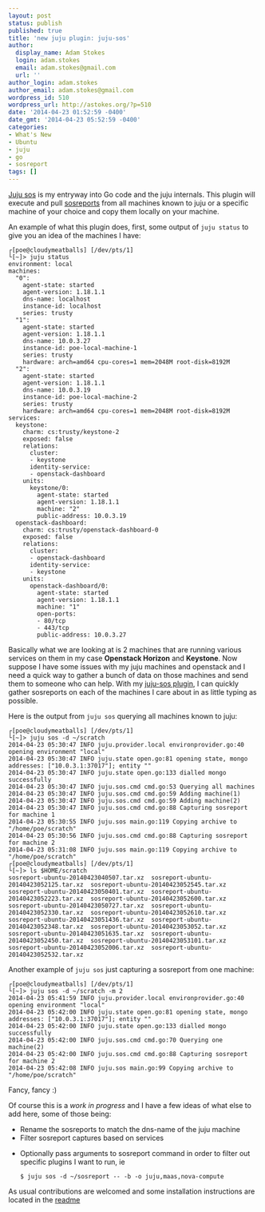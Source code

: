 ```yaml
---
layout: post
status: publish
published: true
title: 'new juju plugin: juju-sos'
author:
  display_name: Adam Stokes
  login: adam.stokes
  email: adam.stokes@gmail.com
  url: ''
author_login: adam.stokes
author_email: adam.stokes@gmail.com
wordpress_id: 510
wordpress_url: http://astokes.org/?p=510
date: '2014-04-23 01:52:59 -0400'
date_gmt: '2014-04-23 05:52:59 -0400'
categories:
- What's New
- Ubuntu
- juju
- go
- sosreport
tags: []
---
```

<p><a href="https://github.com/battlemidget/juju-sos">Juju sos</a> is my entryway into Go code and the juju internals. This plugin will execute and pull <a href="https://github.com/sosreport/sos">sosreports</a> from all machines known to juju or a specific machine of your choice and copy them locally on your machine.</p>
<p>An example of what this plugin does, first, some output of <code>juju status</code> to give you an idea of the machines I have:</p>
<pre><code>┌[poe@cloudymeatballs] [/dev/pts/1] 
└[~]&gt; juju status
environment: local
machines:
  "0":
    agent-state: started
    agent-version: 1.18.1.1
    dns-name: localhost
    instance-id: localhost
    series: trusty
  "1":
    agent-state: started
    agent-version: 1.18.1.1
    dns-name: 10.0.3.27
    instance-id: poe-local-machine-1
    series: trusty
    hardware: arch=amd64 cpu-cores=1 mem=2048M root-disk=8192M
  "2":
    agent-state: started
    agent-version: 1.18.1.1
    dns-name: 10.0.3.19
    instance-id: poe-local-machine-2
    series: trusty
    hardware: arch=amd64 cpu-cores=1 mem=2048M root-disk=8192M
services:
  keystone:
    charm: cs:trusty/keystone-2
    exposed: false
    relations:
      cluster:
      - keystone
      identity-service:
      - openstack-dashboard
    units:
      keystone/0:
        agent-state: started
        agent-version: 1.18.1.1
        machine: "2"
        public-address: 10.0.3.19
  openstack-dashboard:
    charm: cs:trusty/openstack-dashboard-0
    exposed: false
    relations:
      cluster:
      - openstack-dashboard
      identity-service:
      - keystone
    units:
      openstack-dashboard/0:
        agent-state: started
        agent-version: 1.18.1.1
        machine: "1"
        open-ports:
        - 80/tcp
        - 443/tcp
        public-address: 10.0.3.27
</code></pre>
<p>Basically what we are looking at is 2 machines that are running various services on them in my case <strong>Openstack Horizon</strong> and <strong>Keystone</strong>. Now suppose I have some issues with my juju machines and openstack and I need a quick way to gather a bunch of data on those machines and send them to someone who can help. With my <a href="https://github.com/battlemidget/juju-sos">juju-sos plugin</a>, I can quickly gather sosreports on each of the machines I care about in as little typing as possible.</p>
<p>Here is the output from <code>juju sos</code> querying all machines known to juju:</p>
<pre><code>┌[poe@cloudymeatballs] [/dev/pts/1] 
└[~]&gt; juju sos -d ~/scratch
2014-04-23 05:30:47 INFO juju.provider.local environprovider.go:40 opening environment "local"
2014-04-23 05:30:47 INFO juju.state open.go:81 opening state, mongo addresses: ["10.0.3.1:37017"]; entity ""
2014-04-23 05:30:47 INFO juju.state open.go:133 dialled mongo successfully
2014-04-23 05:30:47 INFO juju.sos.cmd cmd.go:53 Querying all machines
2014-04-23 05:30:47 INFO juju.sos.cmd cmd.go:59 Adding machine(1)
2014-04-23 05:30:47 INFO juju.sos.cmd cmd.go:59 Adding machine(2)
2014-04-23 05:30:47 INFO juju.sos.cmd cmd.go:88 Capturing sosreport for machine 1
2014-04-23 05:30:55 INFO juju.sos main.go:119 Copying archive to "/home/poe/scratch"
2014-04-23 05:30:56 INFO juju.sos.cmd cmd.go:88 Capturing sosreport for machine 2
2014-04-23 05:31:08 INFO juju.sos main.go:119 Copying archive to "/home/poe/scratch"
┌[poe@cloudymeatballs] [/dev/pts/1] 
└[~]&gt; ls $HOME/scratch
sosreport-ubuntu-20140423040507.tar.xz  sosreport-ubuntu-20140423052125.tar.xz  sosreport-ubuntu-20140423052545.tar.xz
sosreport-ubuntu-20140423050401.tar.xz  sosreport-ubuntu-20140423052223.tar.xz  sosreport-ubuntu-20140423052600.tar.xz
sosreport-ubuntu-20140423050727.tar.xz  sosreport-ubuntu-20140423052330.tar.xz  sosreport-ubuntu-20140423052610.tar.xz
sosreport-ubuntu-20140423051436.tar.xz  sosreport-ubuntu-20140423052348.tar.xz  sosreport-ubuntu-20140423053052.tar.xz
sosreport-ubuntu-20140423051635.tar.xz  sosreport-ubuntu-20140423052450.tar.xz  sosreport-ubuntu-20140423053101.tar.xz
sosreport-ubuntu-20140423052006.tar.xz  sosreport-ubuntu-20140423052532.tar.xz
</code></pre>
<p>Another example of <code>juju sos</code> just capturing a sosreport from one machine:</p>
<pre><code>┌[poe@cloudymeatballs] [/dev/pts/1] 
└[~]&gt; juju sos -d ~/scratch -m 2
2014-04-23 05:41:59 INFO juju.provider.local environprovider.go:40 opening environment "local"
2014-04-23 05:42:00 INFO juju.state open.go:81 opening state, mongo addresses: ["10.0.3.1:37017"]; entity ""
2014-04-23 05:42:00 INFO juju.state open.go:133 dialled mongo successfully
2014-04-23 05:42:00 INFO juju.sos.cmd cmd.go:70 Querying one machine(2)
2014-04-23 05:42:00 INFO juju.sos.cmd cmd.go:88 Capturing sosreport for machine 2
2014-04-23 05:42:08 INFO juju.sos main.go:99 Copying archive to "/home/poe/scratch"
</code></pre>
<p>Fancy, fancy :)</p>
<p>Of course this is a <em>work in progress</em> and I have a few ideas of what else to add here, some of those being:</p>
<ul>
<li>Rename the sosreports to match the dns-name of the juju machine</li>
<li>Filter sosreport captures based on services</li>
<li>
<p>Optionally pass arguments to sosreport command in order to filter out specific plugins I want to run, ie</p>
<p><code>$ juju sos -d ~/sosreport -- -b -o juju,maas,nova-compute</code></p>
</li>
</ul>
<p>As usual contributions are welcomed and some installation instructions are located in the <a href="https://github.com/battlemidget/juju-sos/blob/master/README.md">readme</a></p>
